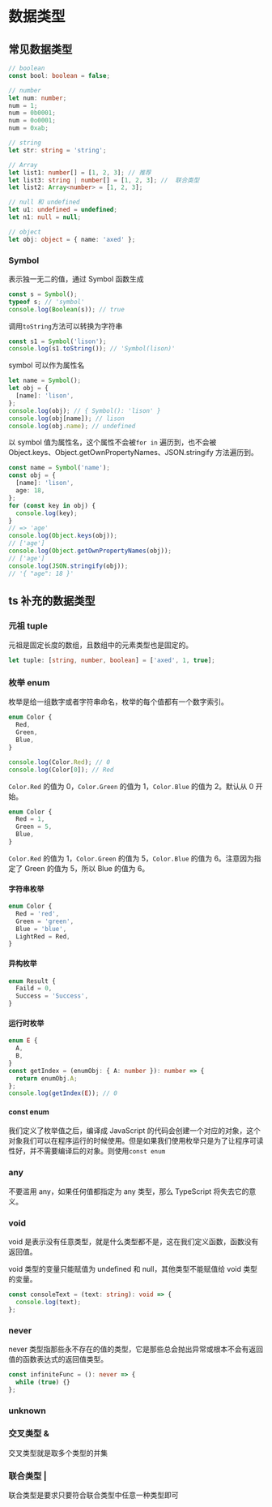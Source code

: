 # 数据类型

## 常见数据类型

```ts
// boolean
const bool: boolean = false;

// number
let num: number;
num = 1;
num = 0b0001;
num = 0o0001;
num = 0xab;

// string
let str: string = 'string';

// Array
let list1: number[] = [1, 2, 3]; // 推荐
let list3: string | number[] = [1, 2, 3]; //  联合类型
let list2: Array<number> = [1, 2, 3];

// null 和 undefined
let u1: undefined = undefined;
let n1: null = null;

// object
let obj: object = { name: 'axed' };
```

### Symbol

表示独一无二的值，通过 Symbol 函数生成

```js
const s = Symbol();
typeof s; // 'symbol'
console.log(Boolean(s)); // true
```

调用`toString`方法可以转换为字符串

```js
const s1 = Symbol('lison');
console.log(s1.toString()); // 'Symbol(lison)'
```

symbol 可以作为属性名

```js
let name = Symbol();
let obj = {
  [name]: 'lison',
};
console.log(obj); // { Symbol(): 'lison' }
console.log(obj[name]); // lison
console.log(obj.name); // undefined
```

以 symbol 值为属性名，这个属性不会被`for in` 遍历到，也不会被 Object.keys、Object.getOwnPropertyNames、JSON.stringify 方法遍历到。

```ts
const name = Symbol('name');
const obj = {
  [name]: 'lison',
  age: 18,
};
for (const key in obj) {
  console.log(key);
}
// => 'age'
console.log(Object.keys(obj));
// ['age']
console.log(Object.getOwnPropertyNames(obj));
// ['age']
console.log(JSON.stringify(obj));
// '{ "age": 18 }'
```

## ts 补充的数据类型

### 元祖 tuple

元祖是固定长度的数组，且数组中的元素类型也是固定的。

```ts
let tuple: [string, number, boolean] = ['axed', 1, true];
```

### 枚举 enum

枚举是给一组数字或者字符串命名，枚举的每个值都有一个数字索引。

```ts
enum Color {
  Red,
  Green,
  Blue,
}

console.log(Color.Red); // 0
console.log(Color[0]); // Red
```

`Color.Red` 的值为 0，`Color.Green` 的值为 1，`Color.Blue` 的值为 2。默认从 0 开始。

```ts
enum Color {
  Red = 1,
  Green = 5,
  Blue,
}
```

`Color.Red` 的值为 1，`Color.Green` 的值为 5，`Color.Blue` 的值为 6。注意因为指定了 Green 的值为 5，所以 Blue 的值为 6。

#### 字符串枚举

```ts
enum Color {
  Red = 'red',
  Green = 'green',
  Blue = 'blue',
  LightRed = Red,
}
```

#### 异构枚举

```ts
enum Result {
  Faild = 0,
  Success = 'Success',
}
```

#### 运行时枚举

```ts
enum E {
  A,
  B,
}
const getIndex = (enumObj: { A: number }): number => {
  return enumObj.A;
};
console.log(getIndex(E)); // 0
```

#### const enum

我们定义了枚举值之后，编译成 JavaScript 的代码会创建一个对应的对象，这个对象我们可以在程序运行的时候使用。但是如果我们使用枚举只是为了让程序可读性好，并不需要编译后的对象。则使用`const enum`

### any

不要滥用 any，如果任何值都指定为 any 类型，那么 TypeScript 将失去它的意义。

### void

void 是表示没有任意类型，就是什么类型都不是，这在我们定义函数，函数没有返回值。

void 类型的变量只能赋值为 undefined 和 null，其他类型不能赋值给 void 类型的变量。

```ts
const consoleText = (text: string): void => {
  console.log(text);
};
```

### never

never 类型指那些永不存在的值的类型，它是那些总会抛出异常或根本不会有返回值的函数表达式的返回值类型。

```ts
const infiniteFunc = (): never => {
  while (true) {}
};
```

### unknown

### 交叉类型 &

交叉类型就是取多个类型的并集

### 联合类型 |

联合类型是要求只要符合联合类型中任意一种类型即可

